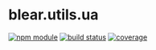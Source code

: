 # blear.utils.ua

[![npm module][npm-img]][npm-url]
[![build status][travis-img]][travis-url]
[![coverage][coveralls-img]][coveralls-url]

[travis-img]: https://img.shields.io/travis/blearjs/blear.utils.ua/master.svg?style=flat-square
[travis-url]: https://travis-ci.org/blearjs/blear.utils.ua

[npm-img]: https://img.shields.io/npm/v/blear.utils.ua.svg?style=flat-square
[npm-url]: https://www.npmjs.com/package/blear.utils.ua

[coveralls-img]: https://img.shields.io/coveralls/blearjs/blear.utils.ua/master.svg?style=flat-square
[coveralls-url]: https://coveralls.io/github/blearjs/blear.utils.ua?branch=master


